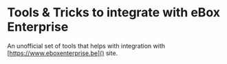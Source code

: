 # Tools & Tricks to integrate with eBox Enterprise
 
An unofficial set of tools that helps with integration with [https://www.eboxenterprise.be]() site.
